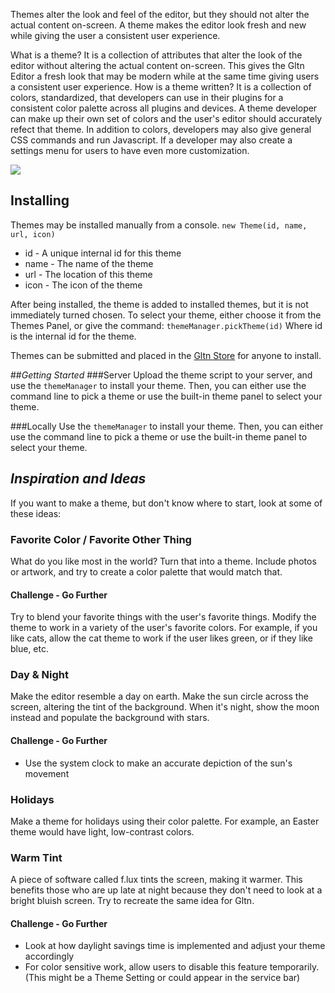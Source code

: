 Themes alter the look and feel of the editor, but they should not alter the actual content on-screen. A theme makes the editor look fresh and new while giving the user a consistent user experience.

What is a theme? It is a collection of attributes that alter the look of the editor without altering the actual content on-screen. This gives the Gltn Editor a fresh look that may be modern while at the same time giving users a consistent user experience. How is a theme written? It is a collection of colors, standardized, that developers can use in their plugins for a consistent color palette across all plugins and devices. A theme developer can make up their own set of colors and the user's editor should accurately refect that theme. In addition to colors, developers may also give general CSS commands and run Javascript. If a developer may also create a settings menu for users to have even more customization.

<img src="http://felkerdigitalmedia.com/gltn\images\blog\theme_hot_swap.png">

## Installing
Themes may be installed manually from a console. 
`new Theme(id, name, url, icon)`

* id - A unique internal id for this theme
* name - The name of the theme
* url - The location of this theme
* icon - The icon of the theme

After being installed, the theme is added to installed themes, but it is not immediately turned chosen. To select your theme, either choose it from the Themes Panel, or give the command:
`themeManager.pickTheme(id)` 
Where id is the internal id for the theme.

Themes can be submitted and placed in the <a href='?Gltn%20Store/Welcome'>Gltn Store</a> for anyone to install.

##*Getting Started*
###Server
Upload the theme script to your server, and use the `themeManager` to install your theme. Then, you can either use the command line to pick a theme or use the built-in theme panel to select your theme.

###Locally
Use the `themeManager` to install your theme. Then, you can either use the command line to pick a theme or use the built-in theme panel to select your theme.

## *Inspiration and Ideas*
If you want to make a theme, but don't know where to start, look at some of these ideas:

### Favorite Color / Favorite Other Thing
What do you like most in the world? Turn that into a theme. Include photos or artwork, and try to create a color palette that would match that.

#### Challenge - Go Further
Try to blend your favorite things with the user's favorite things. Modify the theme to work in a variety of the user's favorite colors. For example, if you like cats, allow the cat theme to work if the user likes green, or if they like blue, etc.

### Day & Night
Make the editor resemble a day on earth. Make the sun circle across the screen, altering the tint of the background. When it's night, show the moon instead and populate the background with stars.

#### Challenge - Go Further
* Use the system clock to make an accurate depiction of the sun's movement

### Holidays
Make a theme for holidays using their color palette. For example, an Easter theme would have light, low-contrast colors.

### Warm Tint
A piece of software called f.lux tints the screen, making it warmer. This benefits those who are up late at night because they don't need to look at a bright bluish screen. Try to recreate the same idea for Gltn.

#### Challenge - Go Further
* Look at how daylight savings time is implemented and adjust your theme accordingly
* For color sensitive work, allow users to disable this feature temporarily. (This might be a Theme Setting or could appear in the service bar)